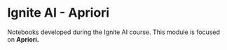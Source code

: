 # Ignite AI - Apriori

Notebooks developed during the Ignite AI course. This module is focused on **Apriori.**
